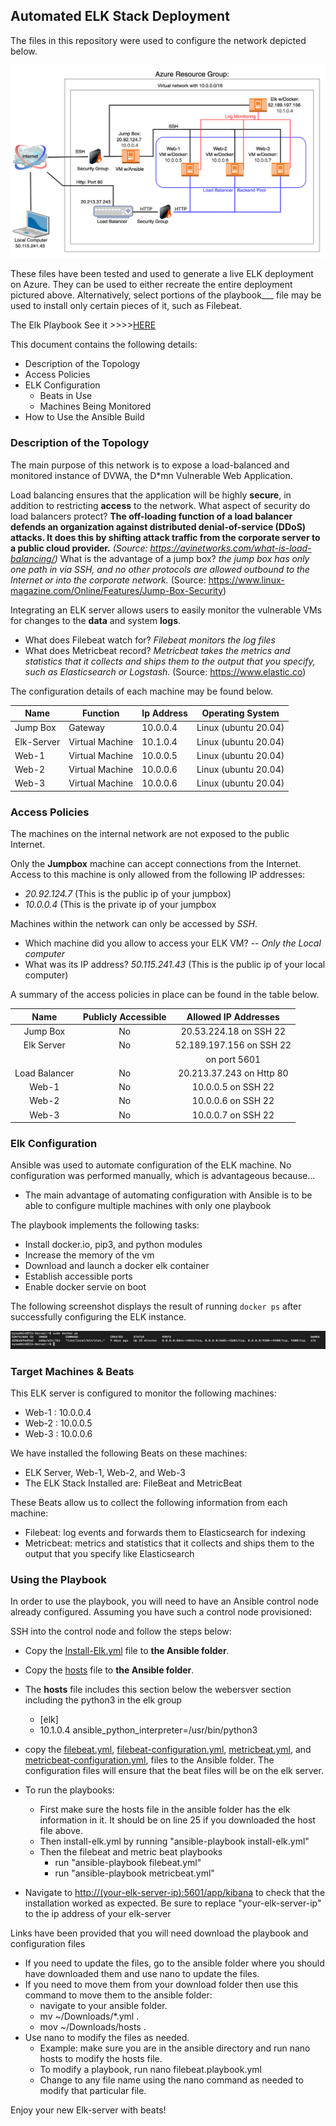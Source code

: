 ## Automated ELK Stack Deployment

The files in this repository were used to configure the network depicted below.

![Alt Text](https://github.com/cybertekjoe/Project-1/blob/main/Diagrams/Unit12-Homework-NetworkDiagram.drawio.png "Network Diagram")

These files have been tested and used to generate a live ELK deployment on Azure. They can be used to either recreate the entire deployment pictured above. Alternatively, select portions of the playbook___ file may be used to install only certain pieces of it, such as Filebeat.

 The Elk Playbook
 See it >>>>[HERE](https://github.com/cybertekjoe/Project-1/blob/main/Ansible/install-elk.yml)

This document contains the following details:
- Description of the Topology
- Access Policies
- ELK Configuration
  - Beats in Use
  - Machines Being Monitored
- How to Use the Ansible Build

### Description of the Topology

The main purpose of this network is to expose a load-balanced and monitored instance of DVWA, the D*mn Vulnerable Web Application.

Load balancing ensures that the application will be highly __secure__, in addition to restricting __access__ to the network.
What aspect of security do load balancers protect?
__The off-loading function of a load balancer defends an organization against distributed denial-of-service (DDoS) attacks. It does this by shifting attack traffic from the corporate server to a public cloud provider.__ _(Source: https://avinetworks.com/what-is-load-balancing/)_
What is the advantage of a jump box?
_the jump box has only one path in via SSH, and no other protocols are allowed outbound to the Internet or into the corporate network._ (Source: https://www.linux-magazine.com/Online/Features/Jump-Box-Security)

Integrating an ELK server allows users to easily monitor the vulnerable VMs for changes to the __data__ and system __logs__.
- What does Filebeat watch for?
_Filebeat monitors the log files_
- What does Metricbeat record?
_Metricbeat takes the metrics and statistics that it collects and ships them to the output that you specify, such as Elasticsearch or Logstash._ (Source: https://www.elastic.co)

The configuration details of each machine may be found below.

| Name       | Function        | Ip Address | Operating System     |
|------------|-----------------|------------|----------------------|
| Jump Box   | Gateway         | 10.0.0.4   | Linux (ubuntu 20.04) |
| Elk-Server | Virtual Machine | 10.1.0.4   | Linux (ubuntu 20.04) |
| Web-1      | Virtual Machine | 10.0.0.5   | Linux (ubuntu 20.04) |
| Web-2      | Virtual Machine | 10.0.0.6   | Linux (ubuntu 20.04) |
| Web-3      | Virtual Machine | 10.0.0.6   | Linux (ubuntu 20.04) |

### Access Policies

The machines on the internal network are not exposed to the public Internet. 

Only the __Jumpbox__ machine can accept connections from the Internet. Access to this machine is only allowed from the following IP addresses:
- _20.92.124.7_ (This is the public ip of your jumpbox)
- _10.0.0.4_ (This is the private ip of your jumpbox

Machines within the network can only be accessed by _SSH_.
- Which machine did you allow to access your ELK VM?
-- _Only the Local computer_
- What was its IP address? _50.115.241.43_ (This is the public ip of your local computer)

A summary of the access policies in place can be found in the table below.

|      Name     | Publicly Accessible |   Allowed IP Addresses   |
|:-------------:|:-------------------:|:------------------------:|
| Jump Box      | No                  | 20.53.224.18 on SSH 22   |
| Elk Server    | No                  | 52.189.197.156 on SSH 22 |
|               |                     |     on port 5601         |
| Load Balancer | No                  | 20.213.37.243 on Http 80 |
| Web-1         | No                  | 10.0.0.5 on SSH 22       |
| Web-2         | No                  | 10.0.0.6 on SSH 22       |
| Web-3         | No                  | 10.0.0.7 on SSH 22       |

### Elk Configuration

Ansible was used to automate configuration of the ELK machine. No configuration was performed manually, which is advantageous because...
- The main advantage of automating configuration with Ansible is to be able to configure multiple machines with only one playbook

The playbook implements the following tasks:
- Install docker.io, pip3, and python modules
- Increase the memory of the vm
- Download and launch a docker elk container
- Establish accessible ports
- Enable docker servie on boot

The following screenshot displays the result of running `docker ps` after successfully configuring the ELK instance.

![Alt Text](https://github.com/cybertekjoe/Project-1/blob/main/Images/Docker_ps_Results.png "Docker ps Output")

### Target Machines & Beats
This ELK server is configured to monitor the following machines:
- Web-1 : 10.0.0.4
- Web-2 : 10.0.0.5
- Web-3 : 10.0.0.6

We have installed the following Beats on these machines:
- ELK Server, Web-1, Web-2, and Web-3
- The ELK Stack Installed are: FileBeat and MetricBeat

These Beats allow us to collect the following information from each machine:
- Filebeat: log events and forwards them to Elasticsearch for indexing
- Metricbeat: metrics and statistics that it collects and ships them to the output that you specify like Elasticsearch

### Using the Playbook
In order to use the playbook, you will need to have an Ansible control node already configured. Assuming you have such a control node provisioned: 

SSH into the control node and follow the steps below:
- Copy the [Install-Elk.yml](https://github.com/cybertekjoe/Project-1/blob/main/Ansible/install-elk.yml) file to __the Ansible folder__.
- Copy the [hosts](https://github.com/cybertekjoe/Project-1/blob/main/Ansible/hosts) file to __the Ansible folder__.

- The __hosts__ file includes this section below the webersver section including the python3 in the elk group
  - [elk]
  - 10.1.0.4 ansible_python_interpreter=/usr/bin/python3

- copy the [filebeat.yml](https://github.com/cybertekjoe/Project-1/blob/main/Ansible/filebeat.playbook.yml), [filebeat-configuration.yml](https://github.com/cybertekjoe/Project-1/blob/main/Ansible/filebeat-config.yml), [metricbeat.yml](https://github.com/cybertekjoe/Project-1/blob/main/Ansible/metricbeat.playbook.yml), and [metricbeat-configuration.yml](https://github.com/cybertekjoe/Project-1/blob/main/Ansible/metricbeat-config.yml), files to the Ansible folder. The configuration files will ensure that the beat files will be on the elk server. 

- To run the playbooks:
  - First make sure the hosts file in the ansible folder has the elk information in it. It should be on line 25 if you downloaded the host file above. 
  - Then install-elk.yml by running "ansible-playbook install-elk.yml"
  - Then the filebeat and metric beat playbooks
    - run "ansible-playbook filebeat.yml"
    - run "ansible-playbook metricbeat.yml"

- Navigate to [http://(your-elk-server-ip):5601/app/kibana](http://(your-elk-server-ip):5601/app/kibana) to check that the installation worked as expected. Be sure to replace "your-elk-server-ip" to the ip address of your elk-server

Links have been provided that you will need download the playbook and configuration files
- If you need to update the files, go to the ansible folder where you should have downloaded them and use nano to update the files.
- If you need to move them from your download folder then use this command to move them to the ansible folder:
  - navigate to your ansible folder.
  - mv ~/Downloads/*.yml .
  - mov ~/Downloads/hosts .
- Use nano to modify the files as needed.
  - Example: make sure you are in the ansible directory and run nano hosts to modify the hosts file.
  - To modify a playbook, run nano filebeat.playbook.yml
  - Change to any file name using the nano command as needed to modify that particular file.

Enjoy your new Elk-server with beats!


